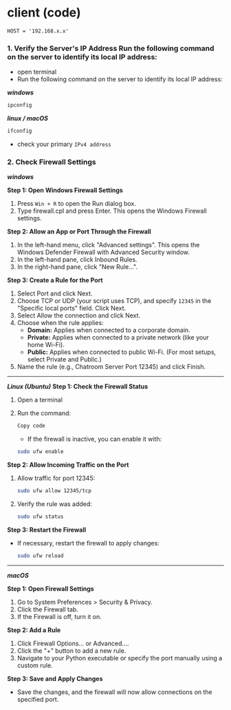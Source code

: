 # client (code)

` HOST = '192.168.x.x' `

### 1. Verify the Server's IP Address Run the following command on the server to identify its local IP address:

- open terminal 
- Run the following command on the server to identify its local IP address:

***windows***
```bash
ipconfig
```
***linux / macOS***
```bash
ifconfig
```
- check  your primary ` IPv4 address `

### 2. Check Firewall Settings

***windows***

**Step 1: Open Windows Firewall Settings**
1. Press ` Win + R ` to open the Run dialog box.
2. Type firewall.cpl and press Enter. This opens the Windows Firewall settings.

**Step 2: Allow an App or Port Through the Firewall**
1. In the left-hand menu, click "Advanced settings". This opens the Windows Defender Firewall with Advanced Security window.
2. In the left-hand pane, click Inbound Rules.
3. In the right-hand pane, click "New Rule...".

**Step 3: Create a Rule for the Port**
1. Select Port and click Next.
2. Choose TCP or UDP (your script uses TCP), and specify ` 12345 ` in the "Specific local ports" field. Click Next.
3. Select Allow the connection and click Next.
4. Choose when the rule applies:
    - **Domain:** Applies when connected to a corporate domain.
    - **Private:** Applies when connected to a private network (like your home Wi-Fi).
    - **Public:** Applies when connected to public Wi-Fi.
(For most setups, select Private and Public.)
5. Name the rule (e.g., Chatroom Server Port 12345) and click Finish.

___

***Linux (Ubuntu)***
**Step 1: Check the Firewall Status**

1. Open a terminal
2. Run the command:
    ```bash
    Copy code
    ```
    - If the firewall is inactive, you can enable it with:

    ```bash
    sudo ufw enable
    ```
**Step 2: Allow Incoming Traffic on the Port**

1. Allow traffic for port 12345:
    ```bash
    sudo ufw allow 12345/tcp
    ```
2. Verify the rule was added:
    ```bash
    sudo ufw status
    ```
**Step 3: Restart the Firewall**

 - If necessary, restart the firewall to apply changes:

    ```bash
    sudo ufw reload
    ```

___

***macOS***

**Step 1: Open Firewall Settings**
1. Go to System Preferences > Security & Privacy.
2. Click the Firewall tab.
3. If the Firewall is off, turn it on.

**Step 2: Add a Rule**
1. Click Firewall Options... or Advanced....
2. Click the "+" button to add a new rule.
3. Navigate to your Python executable or specify the port manually using a custom rule.

**Step 3: Save and Apply Changes**
 - Save the changes, and the firewall will now allow connections on the specified port.
